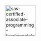 [<img width="96" height="96" alt="sas-certified-associate-programming-fundamentals-using-sas-9-4" src="https://github.com/user-attachments/assets/4018c925-ba6c-4b12-95e1-bd458baaae69" />](https://www.credly.com/badges/04353317-ebb6-4a4d-8d8c-2a77fe7ba7b1)
